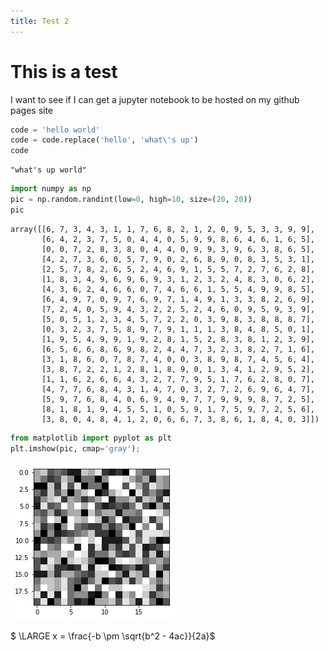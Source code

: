 ```yaml
---
title: Test 2
---
```


# This is a test

I want to see if I can get a jupyter notebook to be hosted on my github pages site


```python
code = 'hello world'
code = code.replace('hello', 'what\'s up')
code
```




    "what's up world"




```python
import numpy as np
pic = np.random.randint(low=0, high=10, size=(20, 20))
pic
```




    array([[6, 7, 3, 4, 3, 1, 1, 7, 6, 8, 2, 1, 2, 0, 9, 5, 3, 3, 9, 9],
           [6, 4, 2, 3, 7, 5, 0, 4, 4, 0, 5, 9, 9, 8, 6, 4, 6, 1, 6, 5],
           [0, 0, 7, 2, 8, 3, 8, 0, 4, 4, 0, 9, 9, 3, 9, 6, 3, 8, 6, 5],
           [4, 2, 7, 3, 6, 0, 5, 7, 9, 0, 2, 6, 8, 9, 0, 8, 3, 5, 3, 1],
           [2, 5, 7, 8, 2, 6, 5, 2, 4, 6, 9, 1, 5, 5, 7, 2, 7, 6, 2, 8],
           [1, 8, 3, 4, 9, 6, 9, 6, 9, 3, 1, 2, 3, 2, 4, 8, 3, 0, 6, 2],
           [4, 3, 6, 2, 4, 6, 6, 0, 7, 4, 6, 6, 1, 5, 5, 4, 9, 9, 8, 5],
           [6, 4, 9, 7, 0, 9, 7, 6, 9, 7, 1, 4, 9, 1, 3, 3, 8, 2, 6, 9],
           [7, 2, 4, 0, 5, 9, 4, 3, 2, 2, 5, 2, 4, 6, 0, 9, 5, 9, 3, 9],
           [5, 0, 5, 1, 2, 3, 4, 5, 7, 2, 2, 0, 3, 9, 8, 3, 8, 8, 8, 7],
           [0, 3, 2, 3, 7, 5, 8, 9, 7, 9, 1, 1, 1, 3, 8, 4, 8, 5, 0, 1],
           [1, 9, 5, 4, 9, 9, 1, 9, 2, 8, 1, 5, 2, 8, 3, 8, 1, 2, 3, 9],
           [6, 5, 6, 6, 8, 6, 9, 8, 2, 4, 4, 7, 3, 2, 3, 8, 2, 7, 1, 6],
           [3, 1, 8, 6, 0, 7, 8, 7, 4, 0, 0, 3, 8, 9, 8, 7, 4, 5, 6, 4],
           [3, 8, 7, 2, 2, 1, 2, 8, 1, 8, 9, 0, 1, 3, 4, 1, 2, 9, 5, 2],
           [1, 1, 6, 2, 6, 6, 4, 3, 2, 7, 7, 9, 5, 1, 7, 6, 2, 8, 0, 7],
           [4, 7, 7, 6, 8, 4, 3, 1, 4, 7, 0, 3, 2, 7, 2, 6, 9, 6, 4, 7],
           [5, 9, 7, 6, 8, 4, 0, 6, 9, 4, 9, 7, 7, 9, 9, 9, 8, 7, 2, 5],
           [8, 1, 8, 1, 9, 4, 5, 5, 1, 0, 5, 9, 1, 7, 5, 9, 7, 2, 5, 6],
           [3, 8, 0, 4, 8, 4, 1, 2, 0, 6, 6, 7, 3, 8, 6, 1, 8, 4, 0, 3]])




```python
from matplotlib import pyplot as plt
plt.imshow(pic, cmap='gray');
```


![png](output_3_0.png)


$ \LARGE x = \frac{-b \pm \sqrt{b^2 - 4ac}}{2a}$


```python

```
